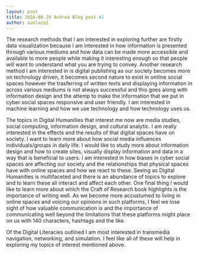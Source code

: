 ```yaml
---
layout: post
title: 2016-08-29 Andrea Blog post #1
author: avelazq1
---
```



The research methods that I am interested in exploring further are firstly data visualization because I am interested in how information is presented through various mediums and how data can be made more accessible and available to more people while making it interesting enough so that people will want to understand what you are trying to convey. Another research method I am interested in is  digital publishing as our society becomes more on technology driven, it becomes second nature to exist in onlilne social spaces however the trasferring of written texts and displaying information in across various mediums is not always successful and this goes along with information design and the attemp to make the information that we put in cyber social spaces responsive and user friendly. I am interested in machine learning and how we use technology and how technology uses us.

The topics in Digital Humanities that interest me now are media studies, social computing, information design, and cultural analytic. I am really interested in the effects and the results of that digital spaces have on society. I want to learn more about how social media influences individuals/groups in daily life. I would like to study more about information design and how to create sites, visually display information and data in a way that is beneficial to users. I am interested in how biases in cyber social spaces are affecting our society and the relationships that physical spaces have with online spaces and how we react to these. Seeing as Digital Humanities is multifaceted and there is an abundance of topics to explore and to learn these all interact and affect each other. One final thing I would like to learn more about which the Craft of Research book highlights is the importance of writing well. As we become more accustumed to living in online spaces and voicing our opinions in such platforms, I feel we lose sight of how valuable communication is and the importance of communicating well beyond the limitations that these platforms might place on us with 140 characters, hashtags and the like. 

Of the Digital Literacies outlined I am most interested in  transmedia navigation, networking, and simulation. I feel like all of these will help in exploring my topics of interest mentioned above. 
